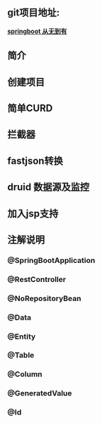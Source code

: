 
## git项目地址: 

**[springboot 从无到有](https://github.com/wantstudy/spring_boot_study.git)**

## 简介
	


## 创建项目

## 简单CURD

## 拦截器

## fastjson转换

## druid 数据源及监控

## 加入jsp支持

## 注解说明

### @SpringBootApplication

### @RestController	

### @NoRepositoryBean	

### @Data	

### @Entity	

### @Table	

### @Column	

### @GeneratedValue	

### @Id

